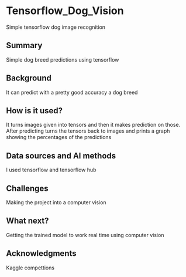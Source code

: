 

<!-- This is the markdown template for the final project of the Building AI course, 
created by Reaktor Innovations and University of Helsinki. 
Copy the template, paste it to your GitHub README and edit! -->

# Tensorflow_Dog_Vision
Simple tensorflow dog image recognition
## Summary
Simple dog breed predictions using tensorflow


## Background
It can predict with a pretty good accuracy a dog breed


## How is it used?

It turns images given into tensors and then it makes prediction on those.
After predicting turns the tensors back to images and prints a graph showing the percentages of the predictions


## Data sources and AI methods
I used tensorflow and tensorflow hub

## Challenges

Making the project into a computer vision

## What next?

Getting the trained model to work real time using computer vision


## Acknowledgments
Kaggle compettions
